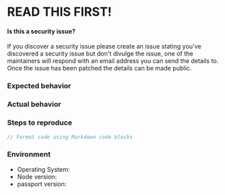# READ THIS FIRST!

#### Is this a security issue?

If you discover a security issue please create an issue stating you've discovered a security
issue but don't divulge the issue, one of the maintainers will respond with an email address
you can send the details to. Once the issue has been patched the details can be made public.

<!-- Provide a brief summary of the issue in the title field above. -->

<!-- Provide a detailed description of your use case, including as much -->
<!-- detail as possible about what you are trying to accomplish and why. -->

### Expected behavior
<!-- Provide a detailed description of how you expected the software to -->
<!-- behave. -->

### Actual behavior
<!-- Provide a detailed description of how the software actually behaved, -->
<!-- including any rationale for why that behavior is incorrect. -->

### Steps to reproduce
<!-- Provide an unambiguous series of steps that can be used to reproduce -->
<!-- this issue, including any code if applicable. -->

```js
// Format code using Markdown code blocks
```

### Environment

* Operating System: 
* Node version: <!-- $ node -v -->
* passport version: <!-- $ npm list @passport-next/passport -->
